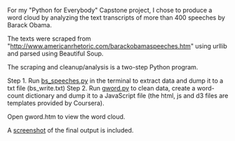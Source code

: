 For my "Python for Everybody" Capstone project, I chose to produce a word cloud
by analyzing the text transcripts of more than 400 speeches by Barack Obama.

The texts were scraped from "http://www.americanrhetoric.com/barackobamaspeeches.htm" using urllib and parsed using Beautiful Soup.

The scraping and cleanup/analysis is a two-step Python program.

Step 1. Run [bs_speeches.py](bs_speeches.py) in the terminal to extract data and dump it to a txt file (bs_write.txt)
Step 2. Run [gword.py](gword.py) to clean data, create a word-count dictionary and dump it to a
JavaScript file (the html, js and d3 files are templates provided by Coursera).

Open gword.htm to view the word cloud.

A [screenshot](cloud_screenshot.png) of the final output is included. 
